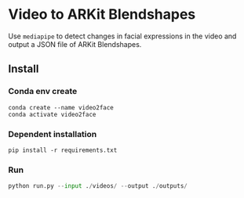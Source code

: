 # Video to ARKit Blendshapes
Use `mediapipe` to detect changes in facial expressions in the video and output a JSON file of ARKit Blendshapes.

## Install
### Conda env create
```
conda create --name video2face
conda activate video2face
```
### Dependent installation
```
pip install -r requirements.txt
```
### Run
```python
python run.py --input ./videos/ --output ./outputs/
```